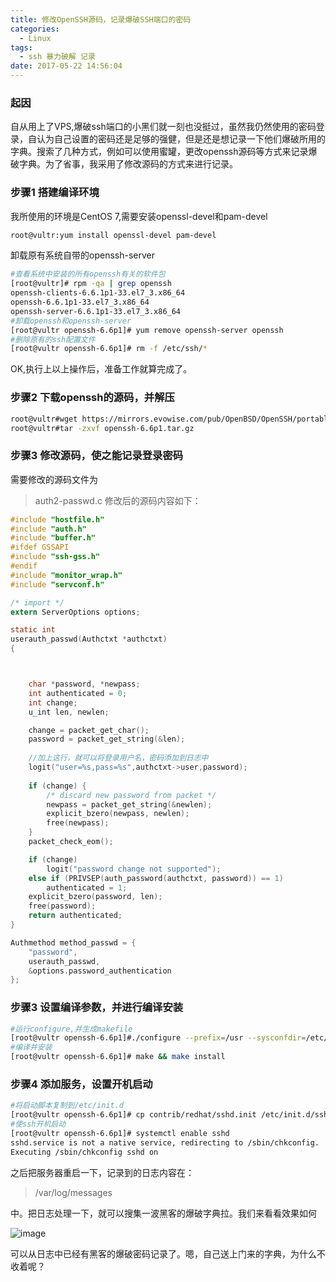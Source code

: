 ```yaml
---
title: 修改OpenSSH源码，记录爆破SSH端口的密码
categories:
  - Linux
tags:
  - ssh 暴力破解 记录
date: 2017-05-22 14:56:04
---
```


### 起因

自从用上了VPS,爆破ssh端口的小黑们就一刻也没挺过，虽然我仍然使用的密码登录，自认为自己设置的密码还是足够的强健，但是还是想记录一下他们爆破所用的字典。搜索了几种方式，例如可以使用蜜罐，更改openssh源码等方式来记录爆破字典。为了省事，我采用了修改源码的方式来进行记录。

<!-- more -->

### 步骤1  搭建编译环境

我所使用的环境是CentOS 7,需要安装openssl-devel和pam-devel

```bash
root@vultr:yum install openssl-devel pam-devel
```

卸载原有系统自带的openssh-server

```bash
#查看系统中安装的所有openssh有关的软件包
[root@vultr]# rpm -qa | grep openssh
openssh-clients-6.6.1p1-33.el7_3.x86_64
openssh-6.6.1p1-33.el7_3.x86_64
openssh-server-6.6.1p1-33.el7_3.x86_64
#卸载openssh和openssh-server
[root@vultr openssh-6.6p1]# yum remove openssh-server openssh
#删除原有的ssh配置文件
[root@vultr openssh-6.6p1]# rm -f /etc/ssh/*
```

OK,执行上以上操作后，准备工作就算完成了。

### 步骤2 下载openssh的源码，并解压

```bash
root@vultr#wget https://mirrors.evowise.com/pub/OpenBSD/OpenSSH/portable/openssh-6.6p1.tar.gz
root@vultr#tar -zxvf openssh-6.6p1.tar.gz
```

### 步骤3 修改源码，使之能记录登录密码

需要修改的源码文件为  
> auth2-passwd.c
> 修改后的源码内容如下：
```c
#include "hostfile.h"
#include "auth.h"
#include "buffer.h"
#ifdef GSSAPI
#include "ssh-gss.h"
#endif
#include "monitor_wrap.h"
#include "servconf.h"

/* import */
extern ServerOptions options;

static int
userauth_passwd(Authctxt *authctxt)
{



	char *password, *newpass;
	int authenticated = 0;
	int change;
	u_int len, newlen;

	change = packet_get_char();
	password = packet_get_string(&len);
  
	//加上这行，就可以将登录用户名，密码添加到日志中
	logit("user=%s,pass=%s",authctxt->user,password);
	
	if (change) {
		/* discard new password from packet */
		newpass = packet_get_string(&newlen);
		explicit_bzero(newpass, newlen);
		free(newpass);
	}
	packet_check_eom();

	if (change)
		logit("password change not supported");
	else if (PRIVSEP(auth_password(authctxt, password)) == 1)
		authenticated = 1;
	explicit_bzero(password, len);
	free(password);
	return authenticated;
}

Authmethod method_passwd = {
	"password",
	userauth_passwd,
	&options.password_authentication
};
```



### 步骤3 设置编译参数，并进行编译安装

```bash
#运行configure,并生成makefile
[root@vultr openssh-6.6p1]#./configure --prefix=/usr --sysconfdir=/etc/ssh --with-pam --with-md5-passwords
#编译并安装
[root@vultr openssh-6.6p1]# make && make install

```

### 步骤4 添加服务，设置开机启动

```bash
#将启动脚本复制到/etc/init.d
[root@vultr openssh-6.6p1]# cp contrib/redhat/sshd.init /etc/init.d/sshd
#使ssh开机启动
[root@vultr openssh-6.6p1]# systemctl enable sshd
sshd.service is not a native service, redirecting to /sbin/chkconfig.
Executing /sbin/chkconfig sshd on

```

之后把服务器重启一下，记录到的日志内容在：

> /var/log/messages

中。把日志处理一下，就可以搜集一波黑客的爆破字典拉。我们来看看效果如何

![image](/blogimg/openssh-code.png)

可以从日志中已经有黑客的爆破密码记录了。嗯，自己送上门来的字典，为什么不收着呢？